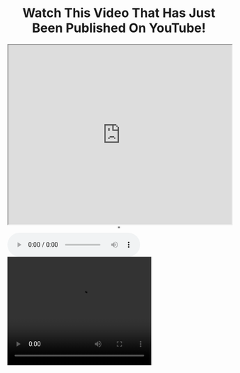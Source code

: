 <html>
  <body>
    <center>
      <h1> Watch This Video That Has Just Been Published On YouTube! </h1>
      <iframe width="505" height="405" src="https://www.youtube.com/watch?v=EYEgt8XIv8o" ></iframe>"
    </center>
  </body>
</html>


<html>
  <body>
    <audio controls autoplay>
      <h1> This Is An Audio Sample </h1>
      <source src="Sample.mp3" type="audio/mpeg" >
      WARNING! Your Browser Does Not Support This Audio Sample! If You Do Decide To Run It Your Browser May Crash!
    </audio>
  </body>
</html>


<html>
  <body>
    <video width="325" height="245" controls>
      <source src="Sample.mp4" type="video/mp4" >
      WARNING! Your Browser Does Not Support This Audio Sample! If You Do Decide To Run It Your Browser May Crash!
    </video>
  </body>
</html>
